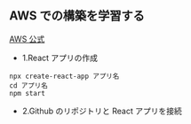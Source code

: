 ## AWS での構築を学習する

[AWS 公式](https://aws.amazon.com/jp/getting-started/hands-on/build-react-app-amplify-graphql/module-one/?e=gs2020&p=build-a-react-app-intro)

- 1.React アプリの作成

```
npx create-react-app アプリ名
cd アプリ名
npm start
```

- 2.Github のリポジトリと React アプリを接続
